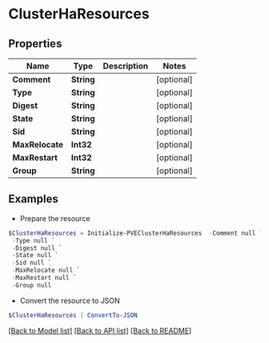 # ClusterHaResources
## Properties

Name | Type | Description | Notes
------------ | ------------- | ------------- | -------------
**Comment** | **String** |  | [optional] 
**Type** | **String** |  | [optional] 
**Digest** | **String** |  | [optional] 
**State** | **String** |  | [optional] 
**Sid** | **String** |  | [optional] 
**MaxRelocate** | **Int32** |  | [optional] 
**MaxRestart** | **Int32** |  | [optional] 
**Group** | **String** |  | [optional] 

## Examples

- Prepare the resource
```powershell
$ClusterHaResources = Initialize-PVEClusterHaResources  -Comment null `
 -Type null `
 -Digest null `
 -State null `
 -Sid null `
 -MaxRelocate null `
 -MaxRestart null `
 -Group null
```

- Convert the resource to JSON
```powershell
$ClusterHaResources | ConvertTo-JSON
```

[[Back to Model list]](../README.md#documentation-for-models) [[Back to API list]](../README.md#documentation-for-api-endpoints) [[Back to README]](../README.md)

